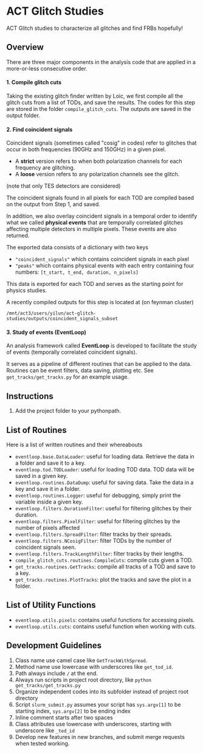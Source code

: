 # ACT Glitch Studies
ACT Glitch studies to characterize all glitches and find FRBs hopefully!

## Overview
There are three major components in the analysis code that are applied in a more-or-less consecutive order.

#### 1. Compile glitch cuts
Taking the existing glitch finder written by Loic, we first compile all the glitch cuts from a list of TODs, and save the results.
The codes for this step are stored in the folder `compile_glitch_cuts`. The outputs are saved in the output folder.

#### 2. Find coincident signals
Coincident signals (sometimes called "cosig" in codes) refer to glitches that occur in both frequencies (90GHz and 150GHz) in a given pixel. 

- A **strict** version refers to when both polarization channels for each frequency are glitching. 
- A **loose** version refers to any polarization channels see the glitch. 

(note that only TES detectors are considered) 

The coincident signals found in all pixels for each TOD are compiled based on the output from Step 1, and saved. 

In addition, we also overlay coincident signals in a temporal order to identify what we called **physical events** that are temporally correlated glitches affecting multiple 
detectors in multiple pixels. These events are also returned.

The exported data consists of a dictionary with two keys 

- `"coincident_signals"` which contains coincident signals in each pixel
- `"peaks"` which contains physical events with each entry containing four numbers: `[t_start, t_end, duration, n_pixels]`

This data is exported for each TOD and serves as the starting point for physics studies. 

A recently compiled outputs for this step is located at (on feynman cluster)

```
/mnt/act3/users/yilun/act-glitch-studies/outputs/coincident_signals_subset
```


#### 3. Study of events (EventLoop)
An analysis framework called **EventLoop** is developed to facilitate the study of events (temporally correlated coincident signals). 

It serves as a pipeline of different routines that can be applied to the data. Routines can be event filters, data saving, plotting etc. See `get_tracks/get_tracks.py` for an example usage. 


## Instructions
1. Add the project folder to your pythonpath.

## List of Routines
Here is a list of written routines and their whereabouts
- `eventloop.base.DataLoader`: useful for loading data. Retrieve the data in a folder and save it to a key.
- `eventloop.tod.TODLoader`: useful for loading TOD data. TOD data will be saved in a given key. 
- `eventloop.routines.DataDump`: useful for saving data. Take the data in a key and save it in a folder.
- `eventloop.routines.Logger`: useful for debugging, simply print the variable inside a given key. 
- `eventloop.filters.DurationFilter`: useful for filtering glitches by their duration.
- `eventloop.filters.PixelFilter`: useful for filtering glitches by the number of pixels affected
- `eventloop.filters.SpreadFilter`: filter tracks by their spreads.
- `eventloop.filters.NCosigFilter`: filter TODs by the number of coincident signals seen. 
- `eventloop.filters.TrackLengthFilter`: filter tracks by their lengths. 
- `compile_glitch_cuts.routines.CompileCuts`: compile cuts given a TOD. 
- `get_tracks.routines.GetTracks`: compile all tracks of a TOD and save to a key.
- `get_tracks.routines.PlotTracks`: plot the tracks and save the plot in a folder. 

## List of Utility Functions
- `eventloop.utils.pixels`: contains useful functions for accessing pixels.
- `eventloop.utils.cuts`: contains useful function when working with cuts.
## Development Guidelines
1. Class name use camel case like `GetTrackWithSpread`. 
2. Method name use lowercase with underscores like `get_tod_id`. 
3. Path always include `/` at the end. 
4. Always run scripts in project root directory, like `python get_tracks/get_tracks.py`
5. Organize independent codes into its subfolder instead of project root directory
6. Script `slurm_submit.py` assumes your script has `sys.argv[1]` to be starting index, `sys.argv[2]` to be ending index
7. Inline comment starts after two spaces
8. Class attributes use lowercase with underscores, starting with underscore like `_tod_id`
9. Develop new features in new branches, and submit merge requests when tested working. 
